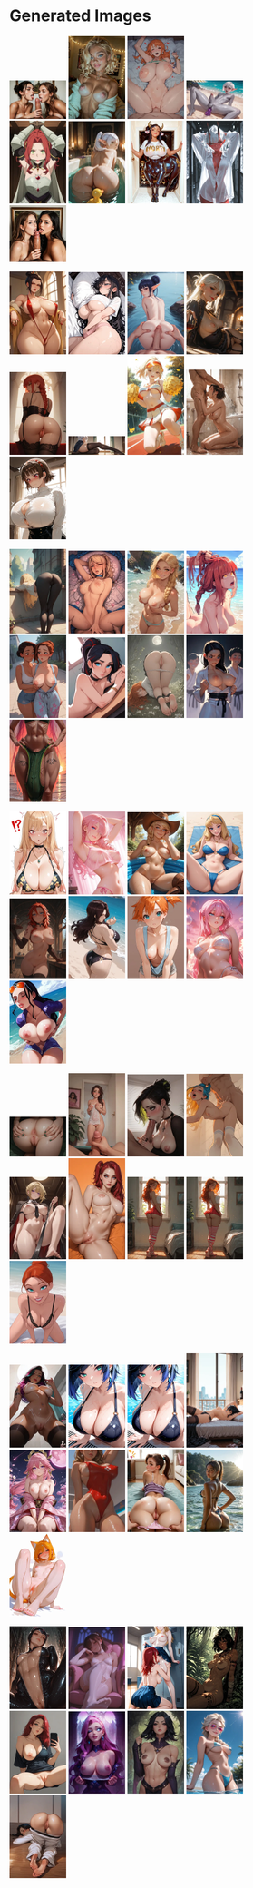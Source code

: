 # Generated Images



<img src="2025_10_06_01_thumb.webp" width="100"/> <img src="2025_10_06_02_thumb.webp" width="100"/> <img src="2025_10_06_03_thumb.webp" width="100"/> <img src="2025_10_06_04_thumb.webp" width="100"/> <img src="2025_10_06_05_thumb.webp" width="100"/> <img src="2025_10_06_06_thumb.webp" width="100"/> <img src="2025_10_06_07_thumb.webp" width="100"/> <img src="2025_10_06_08_thumb.webp" width="100"/> <img src="2025_10_06_09_thumb.webp" width="100"/>

<img src="2025_10_06_10_thumb.webp" width="100"/> <img src="2025_10_06_11_thumb.webp" width="100"/> <img src="2025_10_06_12_thumb.webp" width="100"/> <img src="2025_10_06_13_thumb.webp" width="100"/> <img src="2025_10_06_14_thumb.webp" width="100"/> <img src="2025_10_06_15_thumb.webp" width="100"/> <img src="2025_10_06_16_thumb.webp" width="100"/> <img src="2025_10_06_17_thumb.webp" width="100"/> <img src="2025_10_06_18_thumb.webp" width="100"/>

<img src="2025_10_06_19_thumb.webp" width="100"/> <img src="2025_10_06_20_thumb.webp" width="100"/> <img src="2025_10_06_21_thumb.webp" width="100"/> <img src="2025_10_06_22_thumb.webp" width="100"/> <img src="2025_10_06_23_thumb.webp" width="100"/> <img src="2025_10_06_24_thumb.webp" width="100"/> <img src="2025_10_06_25_thumb.webp" width="100"/> <img src="2025_10_06_26_thumb.webp" width="100"/> <img src="2025_10_06_27_thumb.webp" width="100"/>

<img src="2025_10_06_28_thumb.webp" width="100"/> <img src="2025_10_06_29_thumb.webp" width="100"/> <img src="2025_10_06_30_thumb.webp" width="100"/> <img src="2025_10_06_31_thumb.webp" width="100"/> <img src="2025_10_06_32_thumb.webp" width="100"/> <img src="2025_10_06_33_thumb.webp" width="100"/> <img src="2025_10_06_34_thumb.webp" width="100"/> <img src="2025_10_06_35_thumb.webp" width="100"/> <img src="2025_10_06_36_thumb.webp" width="100"/>

<img src="2025_10_06_37_thumb.webp" width="100"/> <img src="2025_10_06_38_thumb.webp" width="100"/> <img src="2025_10_06_39_thumb.webp" width="100"/> <img src="2025_10_06_40_thumb.webp" width="100"/> <img src="2025_10_06_41_thumb.webp" width="100"/> <img src="2025_10_06_42_thumb.webp" width="100"/> <img src="2025_10_06_43_thumb.webp" width="100"/> <img src="2025_10_06_44_thumb.webp" width="100"/> <img src="2025_10_06_45_thumb.webp" width="100"/>

<img src="2025_10_06_46_thumb.webp" width="100"/> <img src="2025_10_06_47_thumb.webp" width="100"/> <img src="2025_10_06_48_thumb.webp" width="100"/> <img src="2025_10_06_49_thumb.webp" width="100"/> <img src="2025_10_06_50_thumb.webp" width="100"/> <img src="2025_10_06_51_thumb.webp" width="100"/> <img src="2025_10_06_52_thumb.webp" width="100"/> <img src="2025_10_06_53_thumb.webp" width="100"/> <img src="2025_10_06_54_thumb.webp" width="100"/>

<img src="2025_10_06_55_thumb.webp" width="100"/> <img src="2025_10_06_56_thumb.webp" width="100"/> <img src="2025_10_06_57_thumb.webp" width="100"/> <img src="2025_10_06_58_thumb.webp" width="100"/> <img src="2025_10_06_59_thumb.webp" width="100"/> <img src="2025_10_06_60_thumb.webp" width="100"/> <img src="2025_10_06_61_thumb.webp" width="100"/> <img src="2025_10_06_62_thumb.webp" width="100"/> <img src="2025_10_06_63_thumb.webp" width="100"/>